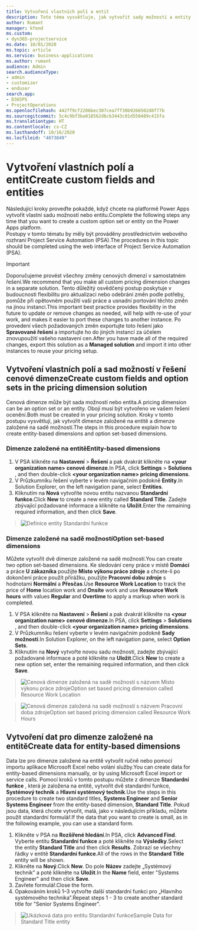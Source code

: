 ```yaml
---
title: Vytvoření vlastních polí a entit
description: Toto téma vysvětluje, jak vytvořit sady možností a entity ve vlastním řešení na platformě Power Apps.
author: Rumant
manager: kfend
ms.custom:
- dyn365-projectservice
ms.date: 10/01/2020
ms.topic: article
ms.service: business-applications
ms.author: rumant
audience: Admin
search.audienceType:
- admin
- customizer
- enduser
search.app:
- D365PS
- ProjectOperations
ms.openlocfilehash: 442ff9cf2206bec307cea7ff30b9266502d8f77b
ms.sourcegitcommit: 5c4c9bf3ba018562d6cb3443c01d550489c415fa
ms.translationtype: HT
ms.contentlocale: cs-CZ
ms.lasthandoff: 10/16/2020
ms.locfileid: "4073849"
---
```

# <a name="create-custom-fields-and-entities"></a><span data-ttu-id="fbd58-103">Vytvoření vlastních polí a entit</span><span class="sxs-lookup"><span data-stu-id="fbd58-103">Create custom fields and entities</span></span> 

<span data-ttu-id="fbd58-104">Následující kroky proveďte pokaždé, když chcete na platformě Power Apps vytvořit vlastní sadu možností nebo entitu.</span><span class="sxs-lookup"><span data-stu-id="fbd58-104">Complete the following steps any time that you want to create a custom option set or entity on the Power Apps platform.</span></span>  
<span data-ttu-id="fbd58-105">Postupy v tomto tématu by měly být prováděny prostřednictvím webového rozhraní Project Service Automation (PSA).</span><span class="sxs-lookup"><span data-stu-id="fbd58-105">The procedures in this topic should be completed using the web interface of Project Service Automation (PSA).</span></span>

> [!IMPORTANT]
> <span data-ttu-id="fbd58-106">Doporučujeme provést všechny změny cenových dimenzí v samostatném řešení.</span><span class="sxs-lookup"><span data-stu-id="fbd58-106">We recommend that you make all custom pricing dimension changes in a separate solution.</span></span> <span data-ttu-id="fbd58-107">Tento důležitý osvědčený postup poskytuje v budoucnosti flexibilitu pro aktualizaci nebo odebrání změn podle potřeby, pomůže při opětovném použití vaší práce a usnadní portování těchto změn na jinou instanci.</span><span class="sxs-lookup"><span data-stu-id="fbd58-107">This important best practice provides flexibility in the future to update or remove changes as needed, will help with re-use of your work, and makes it easier to port these changes to another instance.</span></span> <span data-ttu-id="fbd58-108">Po provedení všech požadovaných změn exportujte toto řešení jako **Spravované řešení** a importujte ho do jiných instancí za účelem znovupoužití vašeho nastavení cen.</span><span class="sxs-lookup"><span data-stu-id="fbd58-108">After you have made all of the required changes, export this solution as a **Managed solution** and import it into other instances to reuse your pricing setup.</span></span>

  
## <a name="create-custom-fields-and-option-sets-in-the-pricing-dimension-solution"></a><span data-ttu-id="fbd58-109">Vytvoření vlastních polí a sad možností v řešení cenové dimenze</span><span class="sxs-lookup"><span data-stu-id="fbd58-109">Create custom fields and option sets in the pricing dimension solution</span></span>

<span data-ttu-id="fbd58-110">Cenová dimenze může být sada možností nebo entita.</span><span class="sxs-lookup"><span data-stu-id="fbd58-110">A pricing dimension can be an option set or an entity.</span></span> <span data-ttu-id="fbd58-111">Obojí musí být vytvořeno ve vašem řešení ocenění.</span><span class="sxs-lookup"><span data-stu-id="fbd58-111">Both must be created in your pricing solution.</span></span> <span data-ttu-id="fbd58-112">Kroky v tomto postupu vysvětlují, jak vytvořit dimenze založené na entitě a dimenze založené na sadě možností.</span><span class="sxs-lookup"><span data-stu-id="fbd58-112">The steps in this procedure explain how to create entity-based dimensions and option set-based dimensions.</span></span>

### <a name="entity-based-dimensions"></a><span data-ttu-id="fbd58-113">Dimenze založené na entitě</span><span class="sxs-lookup"><span data-stu-id="fbd58-113">Entity-based dimensions</span></span>

1. <span data-ttu-id="fbd58-114">V PSA klikněte na **Nastavení** > **Řešení** a pak dvakrát klikněte na **\<your organization name> cenové dimenze**.</span><span class="sxs-lookup"><span data-stu-id="fbd58-114">In PSA, click **Settings** > **Solutions** , and then double-click **\<your organization name> pricing dimensions**.</span></span>
2. <span data-ttu-id="fbd58-115">V Průzkumníku řešení vyberte v levém navigačním podokně **Entity**.</span><span class="sxs-lookup"><span data-stu-id="fbd58-115">In Solution Explorer, on the left navigation pane, select **Entities**.</span></span>
3. <span data-ttu-id="fbd58-116">Kliknutím na **Nová** vytvoříte novou entitu nazvanou **Standardní funkce**.</span><span class="sxs-lookup"><span data-stu-id="fbd58-116">Click **New** to create a new entity called **Standard Title**.</span></span> <span data-ttu-id="fbd58-117">Zadejte zbývající požadované informace a klikněte na **Uložit**.</span><span class="sxs-lookup"><span data-stu-id="fbd58-117">Enter the remaining required information, and then click **Save**.</span></span>

> ![Definice entity Standardní funkce](media/Standard-Title-entity-definition.png)


### <a name="option-set-based-dimensions"></a><span data-ttu-id="fbd58-119">Dimenze založené na sadě možností</span><span class="sxs-lookup"><span data-stu-id="fbd58-119">Option set-based dimensions</span></span> 
<span data-ttu-id="fbd58-120">Můžete vytvořit dvě dimenze založené na sadě možností.</span><span class="sxs-lookup"><span data-stu-id="fbd58-120">You can create two option set-based dimensions.</span></span> <span data-ttu-id="fbd58-121">Ke sledování ceny práce v místě **Domácí** a práce **U zákazníka** použijte **Místo výkonu práce zdroje** a chcete-li po dokončení práce použít přirážku, použijte **Pracovní dobu zdroje** s hodnotami **Normální** a **Přesčas**.</span><span class="sxs-lookup"><span data-stu-id="fbd58-121">Use **Resource Work Location** to track the price of **Home** location work and **Onsite** work and use **Resource Work hours** with values **Regular** and **Overtime** to apply a markup when work is completed.</span></span>


1. <span data-ttu-id="fbd58-122">V PSA klikněte na **Nastavení** > **Řešení** a pak dvakrát klikněte na **\<your organization name> cenové dimenze**.</span><span class="sxs-lookup"><span data-stu-id="fbd58-122">In PSA, click **Settings** > **Solutions** , and then double-click  **\<your organization name> pricing dimensions**.</span></span> 
2. <span data-ttu-id="fbd58-123">V Průzkumníku řešení vyberte v levém navigačním podokně **Sady možností**.</span><span class="sxs-lookup"><span data-stu-id="fbd58-123">In Solution Explorer, on the left navigation pane, select  **Option Sets**.</span></span> 
3. <span data-ttu-id="fbd58-124">Kliknutím na **Nový** vytvořte novou sadu možností, zadejte zbývající požadované informace a poté klikněte na **Uložit**.</span><span class="sxs-lookup"><span data-stu-id="fbd58-124">Click **New** to create a new option set, enter the remaining required information, and then click **Save**.</span></span>

> ![<span data-ttu-id="fbd58-125">Cenová dimenze založená na sadě možností s názvem Místo výkonu práce zdroje</span><span class="sxs-lookup"><span data-stu-id="fbd58-125">Option set based pricing dimension called Resource Work Location</span></span> ](media/Option-set-PD-called-Resource-Work-Location.png)

> ![<span data-ttu-id="fbd58-126">Cenová dimenze založená na sadě možností s názvem Pracovní doba zdroje</span><span class="sxs-lookup"><span data-stu-id="fbd58-126">Option set based pricing dimension called Resource Work Hours</span></span> ](media/Option-set-PD-called-Resource-Work-Hours.PNG)


## <a name="create-data-for-entity-based-dimensions"></a><span data-ttu-id="fbd58-127">Vytvoření dat pro dimenze založené na entitě</span><span class="sxs-lookup"><span data-stu-id="fbd58-127">Create data for entity-based dimensions</span></span>

<span data-ttu-id="fbd58-128">Data lze pro dimenze založené na entitě vytvořit ručně nebo pomocí importu aplikace Microsoft Excel nebo volání služby.</span><span class="sxs-lookup"><span data-stu-id="fbd58-128">You can create data for entity-based dimensions manually, or by using Microsoft Excel import or service calls.</span></span> <span data-ttu-id="fbd58-129">Pomocí kroků v tomto postupu můžete z dimenze **Standardní funkce** , která je založena na entitě, vytvořit dvě standardní funkce, **Systémový technik** a **Hlavní systémový technik**.</span><span class="sxs-lookup"><span data-stu-id="fbd58-129">Use the steps in this procedure to create two standard titles, **Systems Engineer** and **Senior Systems Engineer** from the entity-based dimension, **Standard Title**.</span></span> <span data-ttu-id="fbd58-130">Pokud jsou data, která chcete vytvořit, malá, jako v následujícím příkladu, můžete použít standardní formulář.</span><span class="sxs-lookup"><span data-stu-id="fbd58-130">If the data that you want to create is small, as in the following example, you can use a standard form.</span></span>

1. <span data-ttu-id="fbd58-131">Klikněte v PSA na **Rozšířené hledání**.</span><span class="sxs-lookup"><span data-stu-id="fbd58-131">In PSA, click **Advanced Find**.</span></span> <span data-ttu-id="fbd58-132">Vyberte entitu **Standardní funkce** a poté klikněte na **Výsledky**.</span><span class="sxs-lookup"><span data-stu-id="fbd58-132">Select the entity **Standard Title** and then click **Results**.</span></span> <span data-ttu-id="fbd58-133">Zobrazí se všechny řádky v entitě **Standardní funkce**.</span><span class="sxs-lookup"><span data-stu-id="fbd58-133">All of the rows in the **Standard Title** entity will be shown.</span></span>
2. <span data-ttu-id="fbd58-134">Klikněte na **Nový**.</span><span class="sxs-lookup"><span data-stu-id="fbd58-134">Click **New**.</span></span> <span data-ttu-id="fbd58-135">Do pole **Název** zadejte „Systémový technik” a poté klikněte na **Uložit**.</span><span class="sxs-lookup"><span data-stu-id="fbd58-135">In the **Name** field, enter "Systems Engineer" and then click **Save**.</span></span>
3. <span data-ttu-id="fbd58-136">Zavřete formulář.</span><span class="sxs-lookup"><span data-stu-id="fbd58-136">Close the form.</span></span> 
4. <span data-ttu-id="fbd58-137">Opakováním kroků 1–3 vytvořte další standardní funkci pro „Hlavního systémového technika”.</span><span class="sxs-lookup"><span data-stu-id="fbd58-137">Repeat steps 1 - 3 to create another standard title for "Senior Systems Engineer".</span></span>

> ![<span data-ttu-id="fbd58-138">Ukázková data pro entitu Standardní funkce</span><span class="sxs-lookup"><span data-stu-id="fbd58-138">Sample Data for Standard Title entity</span></span> ](media/ST-data.png)


